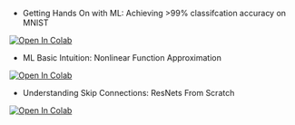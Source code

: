 - Getting Hands On with ML: Achieving >99% classifcation accuracy on MNIST
<a target="_blank" href="https://colab.research.google.com/github/henryjchang/dl-notebooks/blob/main/mnist.ipynb">
  <img src="https://colab.research.google.com/assets/colab-badge.svg" alt="Open In Colab"/>
</a>

- ML Basic Intuition: Nonlinear Function Approximation
<a target="_blank" href="https://colab.research.google.com/github/henryjchang/dl-notebooks/blob/main/function_approximation.ipynb">
  <img src="https://colab.research.google.com/assets/colab-badge.svg" alt="Open In Colab"/>
</a>

- Understanding Skip Connections: ResNets From Scratch
<a target="_blank" href="https://colab.research.google.com/github/henryjchang/dl-notebooks/blob/main/resnet_from_scratch.ipynb">
  <img src="https://colab.research.google.com/assets/colab-badge.svg" alt="Open In Colab"/>
</a>
